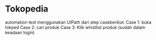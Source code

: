 # Tokopedia
automation test menggunakan UIPath dari step caseberikut:
Case 1: buka tokped
Case 2: cari produk
Case 3: Klik whistlist produk (sudah dalam keadaan login)
